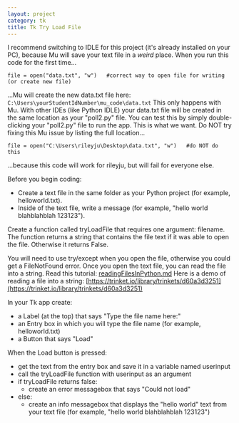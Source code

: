 ```yaml
---
layout: project
category: tk
title: Tk Try Load File
---
```


I recommend switching to IDLE for this project (it's already installed on your PC), because Mu will save your text file in a _weird_ place. When you run this code for the first time...
```
file = open("data.txt", "w")   #correct way to open file for writing (or create new file)
```
...Mu will create the new data.txt file here: `C:\Users\yourStudentIdNumber\mu_code\data.txt` This only happens with Mu. With other IDEs (like Python IDLE) your data.txt file will be created in the same location as your "poll2.py" file. You can test this by simply double-clicking your "poll2.py" file to run the app. This is what we want.
Do NOT try fixing this Mu issue by listing the full location...
```
file = open("C:\Users\rileyju\Desktop\data.txt", "w")   #do NOT do this
```
...because this code will work for rileyju, but will fail for everyone else.

Before you begin coding:
- Create a text file in the same folder as your Python project (for example, helloworld.txt).
- Inside of the text file, write a message (for example, "hello world blahblahblah 123123").


Create a function called tryLoadFile that requires one argument: filename. The function returns a string that contains the file text if it was able to open the file. Otherwise it returns False.


You will need to use try/except when you open the file, otherwise you could get a FileNotFound error.
Once you open the text file, you can read the file into a string.
Read this tutorial:  [readingFilesInPython.md](readingFilesInPython.md)
Here is a demo of reading a file into a string: [https://trinket.io/library/trinkets/d60a3d3251](https://trinket.io/library/trinkets/d60a3d3251)



In your Tk app create:
- a Label (at the top) that says "Type the file name here:"
- an Entry box in which you will type the file name (for example, helloworld.txt)
- a Button that says "Load"

When the Load button is pressed:
- get the text from the entry box and save it in a variable named userinput
- call the tryLoadFile function with userinput as an argument
- if tryLoadFile returns false:
  - create an error messagebox that says "Could not load"
- else:
  - create an info messagebox that displays the "hello world" text from your text file (for example, "hello world blahblahblah 123123")
